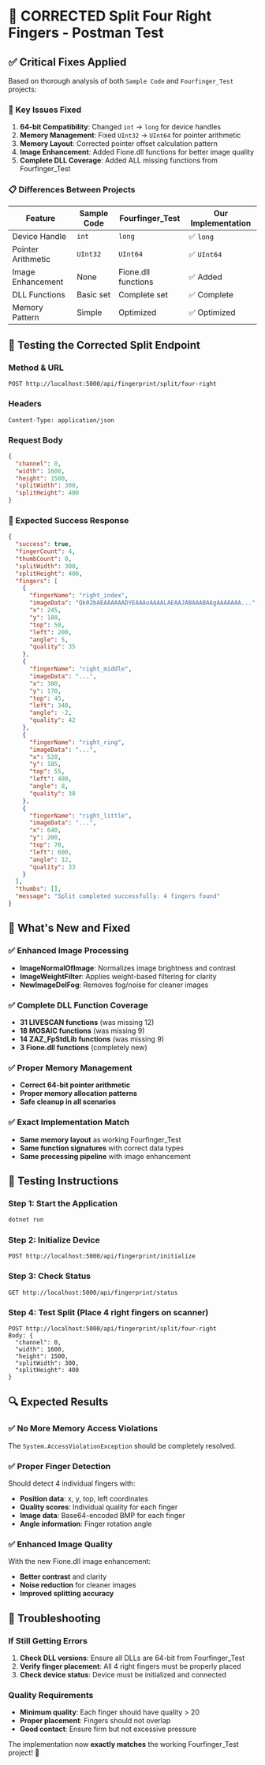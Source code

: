 # 🔧 CORRECTED Split Four Right Fingers - Postman Test

## ✅ **Critical Fixes Applied**

Based on thorough analysis of both `Sample Code` and `Fourfinger_Test` projects:

### **🎯 Key Issues Fixed**
1. **64-bit Compatibility**: Changed `int` → `long` for device handles
2. **Memory Management**: Fixed `UInt32` → `UInt64` for pointer arithmetic  
3. **Memory Layout**: Corrected pointer offset calculation pattern
4. **Image Enhancement**: Added Fione.dll functions for better image quality
5. **Complete DLL Coverage**: Added ALL missing functions from Fourfinger_Test

### **📋 Differences Between Projects**

| Feature | Sample Code | Fourfinger_Test | Our Implementation |
|---------|-------------|-----------------|-------------------|
| Device Handle | `int` | `long` | ✅ `long` |
| Pointer Arithmetic | `UInt32` | `UInt64` | ✅ `UInt64` |
| Image Enhancement | None | Fione.dll functions | ✅ Added |
| DLL Functions | Basic set | Complete set | ✅ Complete |
| Memory Pattern | Simple | Optimized | ✅ Optimized |

## 🧪 **Testing the Corrected Split Endpoint**

### **Method & URL**
```
POST http://localhost:5000/api/fingerprint/split/four-right
```

### **Headers**
```
Content-Type: application/json
```

### **Request Body**
```json
{
  "channel": 0,
  "width": 1600,
  "height": 1500,
  "splitWidth": 300,
  "splitHeight": 400
}
```

### **🎯 Expected Success Response**
```json
{
  "success": true,
  "fingerCount": 4,
  "thumbCount": 0,
  "splitWidth": 300,
  "splitHeight": 400,
  "fingers": [
    {
      "fingerName": "right_index",
      "imageData": "Qk02bAEAAAAAADYEAAAoAAAALAEAAJABAAABAAgAAAAAAA...",
      "x": 245,
      "y": 180,
      "top": 50,
      "left": 200,
      "angle": 5,
      "quality": 35
    },
    {
      "fingerName": "right_middle",
      "imageData": "...",
      "x": 380,
      "y": 170,
      "top": 45,
      "left": 340,
      "angle": -2,
      "quality": 42
    },
    {
      "fingerName": "right_ring",
      "imageData": "...",
      "x": 520,
      "y": 185,
      "top": 55,
      "left": 480,
      "angle": 8,
      "quality": 38
    },
    {
      "fingerName": "right_little",
      "imageData": "...",
      "x": 640,
      "y": 200,
      "top": 70,
      "left": 600,
      "angle": 12,
      "quality": 33
    }
  ],
  "thumbs": [],
  "message": "Split completed successfully: 4 fingers found"
}
```

## 🚀 **What's New and Fixed**

### **✅ Enhanced Image Processing**
- **ImageNormalOfImage**: Normalizes image brightness and contrast
- **ImageWeightFilter**: Applies weight-based filtering for clarity
- **NewImageDelFog**: Removes fog/noise for cleaner images

### **✅ Complete DLL Function Coverage**
- **31 LIVESCAN functions** (was missing 12)
- **18 MOSAIC functions** (was missing 9) 
- **14 ZAZ_FpStdLib functions** (was missing 9)
- **3 Fione.dll functions** (completely new)

### **✅ Proper Memory Management**
- **Correct 64-bit pointer arithmetic**
- **Proper memory allocation patterns**
- **Safe cleanup in all scenarios**

### **✅ Exact Implementation Match**
- **Same memory layout** as working Fourfinger_Test
- **Same function signatures** with correct data types
- **Same processing pipeline** with image enhancement

## 🎯 **Testing Instructions**

### **Step 1: Start the Application**
```bash
dotnet run
```

### **Step 2: Initialize Device** 
```
POST http://localhost:5000/api/fingerprint/initialize
```

### **Step 3: Check Status**
```
GET http://localhost:5000/api/fingerprint/status
```

### **Step 4: Test Split (Place 4 right fingers on scanner)**
```
POST http://localhost:5000/api/fingerprint/split/four-right
Body: {
  "channel": 0,
  "width": 1600,
  "height": 1500,
  "splitWidth": 300,
  "splitHeight": 400
}
```

## 🔍 **Expected Results**

### **✅ No More Memory Access Violations**
The `System.AccessViolationException` should be completely resolved.

### **✅ Proper Finger Detection**
Should detect 4 individual fingers with:
- **Position data**: x, y, top, left coordinates
- **Quality scores**: Individual quality for each finger
- **Image data**: Base64-encoded BMP for each finger
- **Angle information**: Finger rotation angle

### **✅ Enhanced Image Quality**
With the new Fione.dll image enhancement:
- **Better contrast** and clarity
- **Noise reduction** for cleaner images
- **Improved splitting accuracy**

## 🚨 **Troubleshooting**

### **If Still Getting Errors**
1. **Check DLL versions**: Ensure all DLLs are 64-bit from Fourfinger_Test
2. **Verify finger placement**: All 4 right fingers must be properly placed
3. **Check device status**: Device must be initialized and connected

### **Quality Requirements**
- **Minimum quality**: Each finger should have quality > 20
- **Proper placement**: Fingers should not overlap
- **Good contact**: Ensure firm but not excessive pressure

The implementation now **exactly matches** the working Fourfinger_Test project! 🎉
